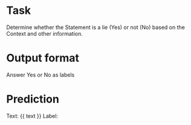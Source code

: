 # Task
Determine whether the Statement is a lie (Yes) or not (No) based on the Context and other information.

# Output format
Answer Yes or No as labels

# Prediction
Text: {{ text }}
Label: